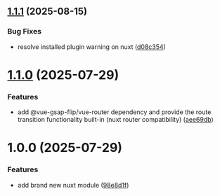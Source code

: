 ## [1.1.1](https://github.com/lavolpecheprogramma/vue-gsap-flip/compare/@vue-gsap-flip/nuxt@1.1.0...@vue-gsap-flip/nuxt@1.1.1) (2025-08-15)


### Bug Fixes

* resolve installed plugin warning on nuxt ([d08c354](https://github.com/lavolpecheprogramma/vue-gsap-flip/commit/d08c354c65f4dfdee16c1a6a27fb6e23cb78234e))

# [1.1.0](https://github.com/lavolpecheprogramma/vue-gsap-flip/compare/@vue-gsap-flip/nuxt@1.0.0...@vue-gsap-flip/nuxt@1.1.0) (2025-07-29)


### Features

* add @vue-gsap-flip/vue-router dependency and provide the route transition functionality built-in (nuxt router compatibility) ([aee69db](https://github.com/lavolpecheprogramma/vue-gsap-flip/commit/aee69db2ba5d118c29219c4f0023dfd51f9cf14b))

# 1.0.0 (2025-07-29)


### Features

* add brand new nuxt module ([98e8d1f](https://github.com/lavolpecheprogramma/vue-gsap-flip/commit/98e8d1fc3b8a860a5a1bba609e5b0f4fa8219362))
